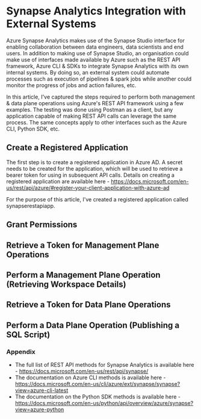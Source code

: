 # Synapse Analytics Integration with External Systems

Azure Synapse Analytics makes use of the Synapse Studio interface for enabling collaboration between data engineers, data scientists and end users. In addition to making use of Synapse Studio, an organisation could make use of interfaces made available by Azure such as the REST API framework, Azure CLI & SDKs to integrate Synapse Analytics with its own internal systems. By doing so, an external system could automate processes such as execution of pipelines & spark jobs while another could monitor the progress of jobs and action failures, etc.

In this article, I've captured the steps required to perform both management & data plane operations using Azure's REST API framework using a few examples. The testing was done using Postman as a client, but any application capable of making REST API calls can leverage the same process. The same concepts apply to other interfaces such as the Azure CLI, Python SDK, etc.

## Create a Registered Application

The first step is to create a registered application in Azure AD. A secret needs to be created for the application, which will be used to retrieve a bearer token for using in subsequent API calls. Details on creating a registered application are available here - https://docs.microsoft.com/en-us/rest/api/azure/#register-your-client-application-with-azure-ad

For the purpose of this article, I've created a registered application called synapserestapiapp.

## Grant Permissions



## Retrieve a Token for Management Plane Operations

## Perform a Management Plane Operation (Retrieving Workspace Details)

## Retrieve a Token for Data Plane Operations

## Perform a Data Plane Operation (Publishing a SQL Script)

### Appendix

* The full list of REST API methods for Synapse Analytics is available here - https://docs.microsoft.com/en-us/rest/api/synapse/
* The documentation on Azure CLI methods is available here - https://docs.microsoft.com/en-us/cli/azure/ext/synapse/synapse?view=azure-cli-latest
* The documentation on the Python SDK methods is available here - https://docs.microsoft.com/en-us/python/api/overview/azure/synapse?view=azure-python
